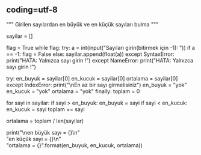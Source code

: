 ## coding=utf-8

"""
    Girilen sayılardan en büyük ve en küçük sayıları bulma
"""

sayilar = []

flag = True
while flag:
    try:
        a = int(input("Sayıları girin(bitirmek için -1): "))
        if a == -1:
            flag = False
        else:
            sayilar.append(float(a))
    except SyntaxError:
        print("HATA: Yalnızca sayı girin !")
    except NameError:
        print("HATA: Yalnızca sayı girin !")

try:
    en_buyuk = sayilar[0]
    en_kucuk = sayilar[0]
    ortalama = sayilar[0]
except IndexError:
    print("\nEn az bir sayı girmelisiniz")
    en_buyuk = "yok"
    en_kucuk = "yok"
    ortalama = "yok"
finally:
    toplam = 0

for sayi in sayilar:
    if sayi > en_buyuk:
        en_buyuk = sayi
    if sayi < en_kucuk:
        en_kucuk = sayi
    toplam += sayi

ortalama = toplam / len(sayilar)

print("\nen büyük sayı = {}\n" \
      "en küçük sayı = {}\n" \
      "ortalama      = {}".format(en_buyuk, en_kucuk, ortalama))

